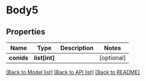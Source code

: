 # Body5

## Properties
Name | Type | Description | Notes
------------ | ------------- | ------------- | -------------
**conids** | **list[int]** |  | [optional] 

[[Back to Model list]](../README.md#documentation-for-models) [[Back to API list]](../README.md#documentation-for-api-endpoints) [[Back to README]](../README.md)


